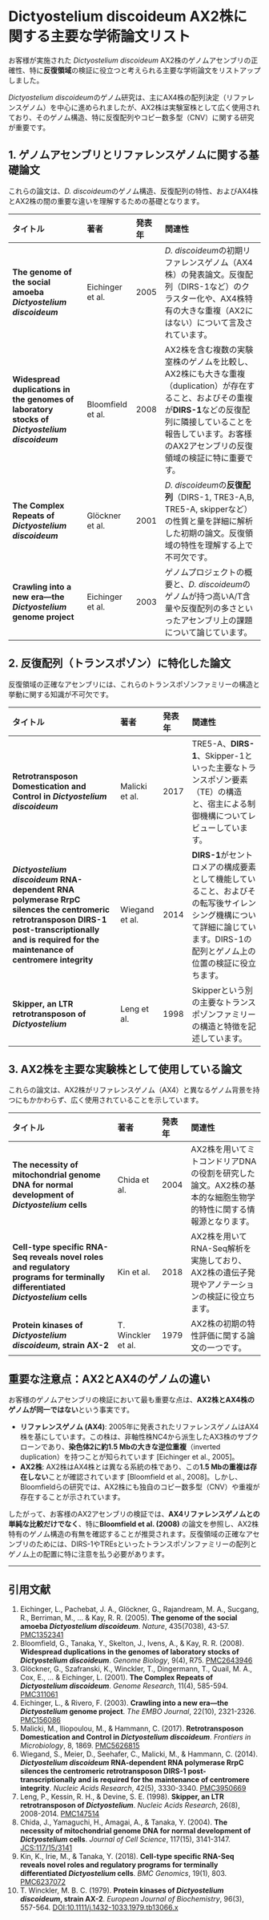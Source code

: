 # Dictyostelium discoideum AX2株に関する主要な学術論文リスト

お客様が実施された *Dictyostelium discoideum* AX2株のゲノムアセンブリの正確性、特に**反復領域**の検証に役立つと考えられる主要な学術論文をリストアップしました。

*Dictyostelium discoideum*のゲノム研究は、主にAX4株の配列決定（リファレンスゲノム）を中心に進められましたが、AX2株は実験室株として広く使用されており、そのゲノム構造、特に反復配列やコピー数多型（CNV）に関する研究が重要です。

## 1. ゲノムアセンブリとリファレンスゲノムに関する基礎論文

これらの論文は、*D. discoideum*のゲノム構造、反復配列の特性、およびAX4株とAX2株の間の重要な違いを理解するための基礎となります。

| タイトル | 著者 | 発表年 | 関連性 |
| :--- | :--- | :--- | :--- |
| **The genome of the social amoeba *Dictyostelium discoideum*** | Eichinger et al. | 2005 | *D. discoideum*の初期リファレンスゲノム（AX4株）の発表論文。反復配列（DIRS-1など）のクラスター化や、AX4株特有の大きな重複（AX2にはない）について言及されています。|
| **Widespread duplications in the genomes of laboratory stocks of *Dictyostelium discoideum*** | Bloomfield et al. | 2008 | AX2株を含む複数の実験室株のゲノムを比較し、AX2株にも大きな重複（duplication）が存在すること、およびその重複が**DIRS-1**などの反復配列に隣接していることを報告しています。お客様のAX2アセンブリの反復領域の検証に特に重要です。|
| **The Complex Repeats of *Dictyostelium discoideum*** | Glöckner et al. | 2001 | *D. discoideum*の**反復配列**（DIRS-1, TRE3-A,B, TRE5-A, skipperなど）の性質と量を詳細に解析した初期の論文。反復領域の特性を理解する上で不可欠です。|
| **Crawling into a new era—the *Dictyostelium* genome project** | Eichinger et al. | 2003 | ゲノムプロジェクトの概要と、*D. discoideum*のゲノムが持つ高いA/T含量や反復配列の多さといったアセンブリ上の課題について論じています。|

## 2. 反復配列（トランスポゾン）に特化した論文

反復領域の正確なアセンブリには、これらのトランスポゾンファミリーの構造と挙動に関する知識が不可欠です。

| タイトル | 著者 | 発表年 | 関連性 |
| :--- | :--- | :--- | :--- |
| **Retrotransposon Domestication and Control in *Dictyostelium discoideum*** | Malicki et al. | 2017 | TRE5-A、**DIRS-1**、Skipper-1といった主要なトランスポゾン要素（TE）の構造と、宿主による制御機構についてレビューしています。|
| ***Dictyostelium discoideum* RNA-dependent RNA polymerase RrpC silences the centromeric retrotransposon DIRS-1 post-transcriptionally and is required for the maintenance of centromere integrity** | Wiegand et al. | 2014 | **DIRS-1**がセントロメアの構成要素として機能していること、およびその転写後サイレンシング機構について詳細に論じています。DIRS-1の配列とゲノム上の位置の検証に役立ちます。|
| **Skipper, an LTR retrotransposon of *Dictyostelium*** | Leng et al. | 1998 | Skipperという別の主要なトランスポゾンファミリーの構造と特徴を記述しています。|

## 3. AX2株を主要な実験株として使用している論文

これらの論文は、AX2株がリファレンスゲノム（AX4）と異なるゲノム背景を持つにもかかわらず、広く使用されていることを示しています。

| タイトル | 著者 | 発表年 | 関連性 |
| :--- | :--- | :--- | :--- |
| **The necessity of mitochondrial genome DNA for normal development of *Dictyostelium* cells** | Chida et al. | 2004 | AX2株を用いてミトコンドリアDNAの役割を研究した論文。AX2株の基本的な細胞生物学的特性に関する情報源となります。|
| **Cell-type specific RNA-Seq reveals novel roles and regulatory programs for terminally differentiated *Dictyostelium* cells** | Kin et al. | 2018 | AX2株を用いてRNA-Seq解析を実施しており、AX2株の遺伝子発現やアノテーションの検証に役立ちます。|
| **Protein kinases of *Dictyostelium discoideum*, strain AX-2** | T. Winckler et al. | 1979 | AX2株の初期の特性評価に関する論文の一つです。|

## 重要な注意点：AX2とAX4のゲノムの違い

お客様のゲノムアセンブリの検証において最も重要な点は、**AX2株とAX4株のゲノムが同一ではない**という事実です。

*   **リファレンスゲノム (AX4)**: 2005年に発表されたリファレンスゲノムはAX4株を基にしています。この株は、非軸性株NC4から派生したAX3株のサブクローンであり、**染色体2に約1.5 Mbの大きな逆位重複**（inverted duplication）を持つことが知られています [Eichinger et al., 2005]。
*   **AX2株**: AX2株はAX4株とは異なる系統の株であり、この**1.5 Mbの重複は存在しない**ことが確認されています [Bloomfield et al., 2008]。しかし、Bloomfieldらの研究では、AX2株にも独自のコピー数多型（CNV）や重複が存在することが示されています。

したがって、お客様のAX2アセンブリの検証では、**AX4リファレンスゲノムとの単純な比較だけでなく**、特に**Bloomfield et al. (2008)** の論文を参照し、AX2株特有のゲノム構造の有無を確認することが推奨されます。反復領域の正確なアセンブリのためには、DIRS-1やTREsといったトランスポゾンファミリーの配列とゲノム上の配置に特に注意を払う必要があります。

---
## 引用文献

1.  Eichinger, L., Pachebat, J. A., Glöckner, G., Rajandream, M. A., Sucgang, R., Berriman, M., ... & Kay, R. R. (2005). **The genome of the social amoeba *Dictyostelium discoideum***. *Nature*, 435(7038), 43-57. [PMC1352341](https://pmc.ncbi.nlm.nih.gov/articles/PMC1352341/)
2.  Bloomfield, G., Tanaka, Y., Skelton, J., Ivens, A., & Kay, R. R. (2008). **Widespread duplications in the genomes of laboratory stocks of *Dictyostelium discoideum***. *Genome Biology*, 9(4), R75. [PMC2643946](https://pmc.ncbi.nlm.nih.gov/articles/PMC2643946/)
3.  Glöckner, G., Szafranski, K., Winckler, T., Dingermann, T., Quail, M. A., Cox, E., ... & Eichinger, L. (2001). **The Complex Repeats of *Dictyostelium discoideum***. *Genome Research*, 11(4), 585-594. [PMC311061](https://pmc.ncbi.nlm.nih.gov/articles/PMC311061/)
4.  Eichinger, L., & Rivero, F. (2003). **Crawling into a new era—the *Dictyostelium* genome project**. *The EMBO Journal*, 22(10), 2321-2326. [PMC156086](https://pmc.ncbi.nlm.nih.gov/articles/PMC156086/)
5.  Malicki, M., Iliopoulou, M., & Hammann, C. (2017). **Retrotransposon Domestication and Control in *Dictyostelium discoideum***. *Frontiers in Microbiology*, 8, 1869. [PMC5626815](https://www.ncbi.nlm.nih.gov/pmc/articles/PMC5626815/)
6.  Wiegand, S., Meier, D., Seehafer, C., Malicki, M., & Hammann, C. (2014). ***Dictyostelium discoideum* RNA-dependent RNA polymerase RrpC silences the centromeric retrotransposon DIRS-1 post-transcriptionally and is required for the maintenance of centromere integrity**. *Nucleic Acids Research*, 42(5), 3330-3340. [PMC3950669](https://www.ncbi.nlm.nih.gov/pmc/articles/PMC3950669/)
7.  Leng, P., Kessin, R. H., & Devine, S. E. (1998). **Skipper, an LTR retrotransposon of *Dictyostelium***. *Nucleic Acids Research*, 26(8), 2008-2014. [PMC147514](https://www.ncbi.nlm.nih.gov/pmc/articles/PMC147514/)
8.  Chida, J., Yamaguchi, H., Amagai, A., & Tanaka, Y. (2004). **The necessity of mitochondrial genome DNA for normal development of *Dictyostelium* cells**. *Journal of Cell Science*, 117(15), 3141-3147. [JCS:117/15/3141](https://journals.biologists.com/jcs/article-abstract/117/15/3141/53673)
9.  Kin, K., Irie, M., & Tanaka, Y. (2018). **Cell-type specific RNA-Seq reveals novel roles and regulatory programs for terminally differentiated *Dictyostelium* cells**. *BMC Genomics*, 19(1), 803. [PMC6237072](https://bmcgenomics.biomedcentral.com/articles/10.1186/s12864-018-5146-3)
10. T. Winckler, M. B. C. (1979). **Protein kinases of *Dictyostelium discoideum*, strain AX-2**. *European Journal of Biochemistry*, 96(3), 557-564. [DOI:10.1111/j.1432-1033.1979.tb13066.x](https://onlinelibrary.wiley.com/doi/abs/10.1111/j.1432-1033.1979.tb13066.x)
